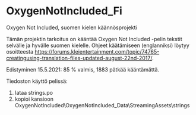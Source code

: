 # OxygenNotIncluded_Fi
Oxygen Not Included, suomen kielen käännösprojekti

Tämän projektin tarkoitus on kääntää Oxygen Not Included -pelin tekstit selvälle ja hyvälle suomen kielelle. Ohjeet käätämiseen (englanniksi) löytyy osoitteesta https://forums.kleientertainment.com/topic/74765-creatingusing-translation-files-updated-august-22nd-2017/.

Edistyminen 15.5.2021: 85 % valmis, 1883 pätkää kääntämättä.

Tiedoston käyttö pelissä:
1. lataa strings.po
2. kopioi kansioon OxygenNotIncluded\OxygenNotIncluded_Data\StreamingAssets\strings
